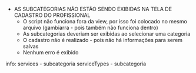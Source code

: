 - AS SUBCATEGORIAS NÃO ESTÃO SENDO EXIBIDAS NA TELA DE CADASTRO DO PROFISSIONAL
    - O script não funciona fora da view, por isso foi colocado no mesmo arquivo (gambiarra - pois também não funciona dentro)
    - As subcategorias deveriam ser exibidas ao selecionar uma categoria
    - O cadastro não é realizado - pois não há informações para serem salvas
    - Nenhum erro é exibido 

info:
services - subcategoria
serviceTypes - subcategoria
